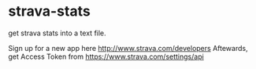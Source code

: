 strava-stats
============

get strava stats into a text file.

Sign up for a new app here
http://www.strava.com/developers
Aftewards, get Access Token from
https://www.strava.com/settings/api

